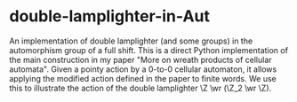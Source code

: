 # double-lamplighter-in-Aut
An implementation of double lamplighter (and some groups) in the automorphism group of a full shift.
This is a direct Python implementation of the main construction in my paper "More on wreath products of cellular automata".
Given a pointy action by a 0-to-0 cellular automaton, it allows applying the modified action defined in the paper
to finite words. We use this to illustrate the action of the double lamplighter \Z \wr (\Z_2 \wr \Z).
